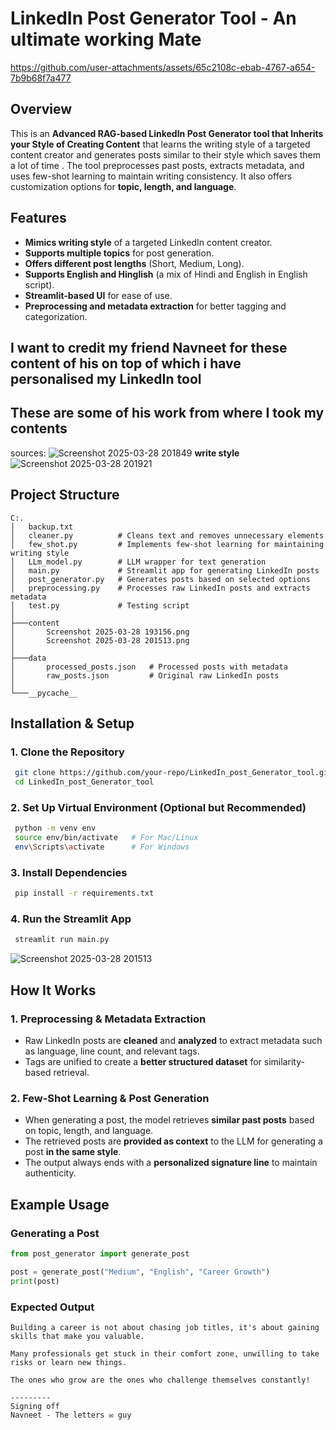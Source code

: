# LinkedIn Post Generator Tool - An ultimate working Mate


https://github.com/user-attachments/assets/65c2108c-ebab-4767-a654-7b9b68f7a477


## Overview
This is an **Advanced RAG-based LinkedIn Post Generator tool that Inherits your Style of Creating Content** that learns the writing style of a targeted content creator and generates posts similar to their style which saves them a lot of time . The tool preprocesses past posts, extracts metadata, and uses few-shot learning to maintain writing consistency. It also offers customization options for **topic, length, and language**.

## Features
- **Mimics writing style** of a targeted LinkedIn content creator.
- **Supports multiple topics** for post generation.
- **Offers different post lengths** (Short, Medium, Long).
- **Supports English and Hinglish** (a mix of Hindi and English in English script).
- **Streamlit-based UI** for ease of use.
- **Preprocessing and metadata extraction** for better tagging and categorization.

## I want to credit my friend Navneet for these content of his on top of which i have personalised my LinkedIn tool 
## These are some of his work from where I took my contents
sources:
![Screenshot 2025-03-28 201849](https://github.com/user-attachments/assets/e47b60e6-8719-46fb-a639-61afe243b4b2)
**write style**
![Screenshot 2025-03-28 201921](https://github.com/user-attachments/assets/07f0e38e-efe3-4442-bc5c-d6e336094890)


## Project Structure
```
C:.
│   backup.txt
│   cleaner.py          # Cleans text and removes unnecessary elements
│   few_shot.py         # Implements few-shot learning for maintaining writing style
│   LLm_model.py        # LLM wrapper for text generation
│   main.py             # Streamlit app for generating LinkedIn posts
│   post_generator.py   # Generates posts based on selected options
│   preprocessing.py    # Processes raw LinkedIn posts and extracts metadata
│   test.py             # Testing script
│
├───content
│       Screenshot 2025-03-28 193156.png
│       Screenshot 2025-03-28 201513.png
│
├───data
│       processed_posts.json   # Processed posts with metadata
│       raw_posts.json         # Original raw LinkedIn posts
│
└───__pycache__
```

## Installation & Setup
### 1. Clone the Repository
```sh
 git clone https://github.com/your-repo/LinkedIn_post_Generator_tool.git
 cd LinkedIn_post_Generator_tool
```

### 2. Set Up Virtual Environment (Optional but Recommended)
```sh
 python -m venv env
 source env/bin/activate   # For Mac/Linux
 env\Scripts\activate      # For Windows
```

### 3. Install Dependencies
```sh
 pip install -r requirements.txt
```

### 4. Run the Streamlit App
```sh
 streamlit run main.py
```
![Screenshot 2025-03-28 201513](https://github.com/user-attachments/assets/739f202b-99a5-411e-8bff-ba83da23f8f3)


## How It Works
### 1. **Preprocessing & Metadata Extraction**
- Raw LinkedIn posts are **cleaned** and **analyzed** to extract metadata such as language, line count, and relevant tags.
- Tags are unified to create a **better structured dataset** for similarity-based retrieval.

### 2. **Few-Shot Learning & Post Generation**
- When generating a post, the model retrieves **similar past posts** based on topic, length, and language.
- The retrieved posts are **provided as context** to the LLM for generating a post **in the same style**.
- The output always ends with a **personalized signature line** to maintain authenticity.

## Example Usage
### Generating a Post
```python
from post_generator import generate_post

post = generate_post("Medium", "English", "Career Growth")
print(post)
```

### Expected Output
```
Building a career is not about chasing job titles, it's about gaining skills that make you valuable.

Many professionals get stuck in their comfort zone, unwilling to take risks or learn new things.

The ones who grow are the ones who challenge themselves constantly!

---------
Signing off
Navneet - The letters ✉️ guy
```
